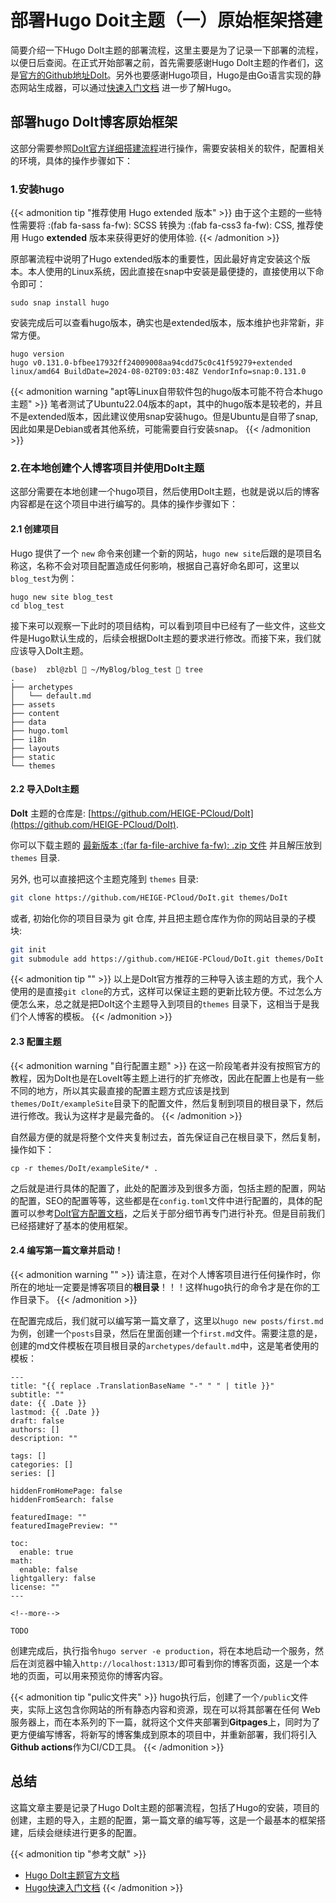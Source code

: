 # 部署Hugo Doit主题（一）原始框架搭建


<!--more-->

简要介绍一下Hugo DoIt主题的部署流程，这里主要是为了记录一下部署的流程，以便日后查阅。在正式开始部署之前，首先需要感谢Hugo DoIt主题的作者们，这是[官方的Github地址DoIt](https://github.com/HEIGE-PCloud/DoIt)。另外也要感谢Hugo项目，Hugo是由Go语言实现的静态网站生成器，可以通过[快速入门文档](https://gohugo.io/getting-started/quick-start/) 进一步了解Hugo。

## 部署hugo DoIt博客原始框架

这部分需要参照[DoIt官方详细搭建流程](https://hugodoit.pages.dev/zh-cn/theme-documentation-basics/)进行操作，需要安装相关的软件，配置相关的环境，具体的操作步骤如下：

### 1.安装hugo

{{< admonition tip "推荐使用 Hugo extended 版本" >}}
由于这个主题的一些特性需要将 :(fab fa-sass fa-fw): SCSS 转换为 :(fab fa-css3 fa-fw): CSS, 推荐使用 Hugo **extended** 版本来获得更好的使用体验.
{{< /admonition >}}

原部署流程中说明了Hugo extended版本的重要性，因此最好肯定安装这个版本。本人使用的Linux系统，因此直接在snap中安装是最便捷的，直接使用以下命令即可：

```shell
sudo snap install hugo
```

安装完成后可以查看hugo版本，确实也是extended版本，版本维护也非常新，非常方便。

```shell
hugo version             
hugo v0.131.0-bfbee17932ff24009008aa94cdd75c0c41f59279+extended linux/amd64 BuildDate=2024-08-02T09:03:48Z VendorInfo=snap:0.131.0
```

{{< admonition warning "apt等Linux自带软件包的hugo版本可能不符合本hugo主题" >}}
笔者测试了Ubuntu22.04版本的apt，其中的hugo版本是较老的，并且不是extended版本，因此建议使用snap安装hugo。但是Ubuntu是自带了snap,因此如果是Debian或者其他系统，可能需要自行安装snap。
{{< /admonition >}}

### 2.在本地创建个人博客项目并使用DoIt主题

这部分需要在本地创建一个hugo项目，然后使用DoIt主题，也就是说以后的博客内容都是在这个项目中进行编写的。具体的操作步骤如下：

#### 2.1 创建项目

Hugo 提供了一个 `new` 命令来创建一个新的网站，`hugo new site`后跟的是项目名称这，名称不会对项目配置造成任何影响，根据自己喜好命名即可，这里以`blog_test`为例：

```shell
hugo new site blog_test
cd blog_test
```

接下来可以观察一下此时的项目结构，可以看到项目中已经有了一些文件，这些文件是Hugo默认生成的，后续会根据DoIt主题的要求进行修改。而接下来，我们就应该导入DoIt主题。

```shell
(base)  zbl@zbl  ~/MyBlog/blog_test  tree
.
├── archetypes
│   └── default.md
├── assets
├── content
├── data
├── hugo.toml
├── i18n
├── layouts
├── static
└── themes
```

#### 2.2 导入DoIt主题

**DoIt** 主题的仓库是: [https://github.com/HEIGE-PCloud/DoIt](https://github.com/HEIGE-PCloud/DoIt).

你可以下载主题的 [最新版本 :(far fa-file-archive fa-fw): .zip 文件](https://github.com/HEIGE-PCloud/DoIt/releases) 并且解压放到 `themes` 目录.

另外, 也可以直接把这个主题克隆到 `themes` 目录:

```bash
git clone https://github.com/HEIGE-PCloud/DoIt.git themes/DoIt
```

或者, 初始化你的项目目录为 git 仓库, 并且把主题仓库作为你的网站目录的子模块:

```bash
git init
git submodule add https://github.com/HEIGE-PCloud/DoIt.git themes/DoIt
```

{{< admonition tip "" >}}
以上是DoIt官方推荐的三种导入该主题的方式，我个人使用的是直接`git clone`的方式，这样可以保证主题的更新比较方便。不过怎么方便怎么来，总之就是把DoIt这个主题导入到项目的`themes` 目录下，这相当于是我们个人博客的模板。
{{< /admonition >}}

#### 2.3 配置主题

{{< admonition warning "自行配置主题" >}}
在这一阶段笔者并没有按照官方的教程，因为DoIt也是在LoveIt等主题上进行的扩充修改，因此在配置上也是有一些不同的地方，所以其实最直接的配置主题方式应该是找到`themes/DoIt/exampleSite`目录下的配置文件，然后复制到项目的根目录下，然后进行修改。我认为这样才是最完备的。
{{< /admonition >}}

自然最方便的就是将整个文件夹复制过去，首先保证自己在根目录下，然后复制，操作如下：

```shell
cp -r themes/DoIt/exampleSite/* .
```

之后就是进行具体的配置了，此处的配置涉及到很多方面，包括主题的配置，网站的配置，SEO的配置等等，这些都是在`config.toml`文件中进行配置的，具体的配置可以参考[DoIt官方配置文档](https://hugodoit.pages.dev/zh-cn/theme-documentation-basics/)，之后关于部分细节再专门进行补充。但是目前我们已经搭建好了基本的使用框架。

#### 2.4 编写第一篇文章并启动！

{{< admonition warning "" >}}
请注意，在对个人博客项目进行任何操作时，你所在的地址一定要是博客项目的**根目录**！！！这样hugo执行的命令才是在你的工作目录下。
{{< /admonition >}}

在配置完成后，我们就可以编写第一篇文章了，这里以`hugo new posts/first.md`为例，创建一个`posts`目录，然后在里面创建一个`first.md`文件。需要注意的是，创建的md文件模板在项目根目录的`archetypes/default.md`中，这是笔者使用的模板：

```
---
title: "{{ replace .TranslationBaseName "-" " " | title }}"
subtitle: ""
date: {{ .Date }}
lastmod: {{ .Date }}
draft: false
authors: []
description: ""

tags: []
categories: []
series: []

hiddenFromHomePage: false
hiddenFromSearch: false

featuredImage: ""
featuredImagePreview: ""

toc:
  enable: true
math:
  enable: false
lightgallery: false
license: ""
---

<!--more-->

TODO
```

创建完成后，执行指令`hugo server -e production`，将在本地启动一个服务，然后在浏览器中输入`http://localhost:1313/`即可看到你的博客页面，这是一个本地的页面，可以用来预览你的博客内容。

{{< admonition tip "pulic文件夹" >}}
hugo执行后，创建了一个`/public`文件夹，实际上这包含你网站的所有静态内容和资源，现在可以将其部署在任何 Web 服务器上，而在本系列的下一篇，就将这个文件夹部署到**Gitpages**上，同时为了更方便编写博客，将新写的博客集成到原本的项目中，并重新部署，我们将引入**Github actions**作为CI/CD工具。
{{< /admonition >}}

## 总结

这篇文章主要是记录了Hugo DoIt主题的部署流程，包括了Hugo的安装，项目的创建，主题的导入，主题的配置，第一篇文章的编写等，这是一个最基本的框架搭建，后续会继续进行更多的配置。

{{< admonition tip "参考文献" >}}
- [Hugo DoIt主题官方文档](https://hugodoit.pages.dev/zh-cn/theme-documentation-basics/)
- [Hugo快速入门文档](https://gohugo.io/getting-started/quick-start/)
{{< /admonition >}}

